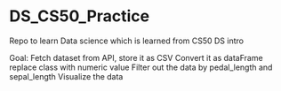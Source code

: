 # DS_CS50_Practice
Repo to learn Data science which is learned from CS50 DS intro

Goal:  Fetch dataset from API, 
        store it as CSV 
         Convert it as dataFrame 
            replace class with numeric value 
                Filter out the data  by pedal_length and sepal_length 
                    Visualize the data
